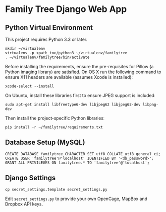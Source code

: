 # Family Tree Django Web App

## Python Virtual Environment

This project requires Python 3.3 or later.

```
mkdir ~/virtualenv
virtualenv -p <path_to>/python3 ~/virtualenv/familytree
. ~/virtualenv/familytree/bin/activate
```

Before installing the requirements, ensure the pre-requisites for Pillow (a
Python imaging library) are satisfied. On OS X run the following command to
ensure X11 headers are available (assumes Xcode is installed):

```
xcode-select --install
```

On Ubuntu, install these libraries first to ensure JPEG support is included:

```
sudo apt-get install libfreetype6-dev libjpeg62 libjpeg62-dev libpng-dev
```

Then install the project-specific Python libraries:

```
pip install -r ~/familytree/requirements.txt
```


## Database Setup (MySQL)

```
CREATE DATABASE familytree CHARACTER SET utf8 COLLATE utf8_general_ci;
CREATE USER 'familytree'@'localhost' IDENTIFIED BY '<db_password>';
GRANT ALL PRIVILEGES ON familytree.* TO 'familytree'@'localhost';
```

## Django Settings

```
cp secret_settings.template secret_settings.py
```

Edit `secret_settings.py` to provide your own OpenCage, MapBox and Dropbox API
keys.
